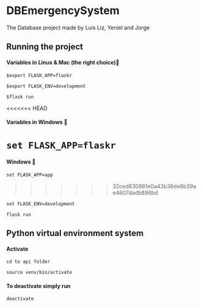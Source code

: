# DBEmergencySystem
The Database project made by Luis Liz, Yeniel and Jorge

## Running the project 
#### Variables in  Linux & Mac (the right choice)💖
`$export FLASK_APP=flaskr`

`$export FLASK_ENV=development`

`$flask run`

<<<<<<< HEAD
#### Variables in Windows 🤢
`set FLASK_APP=flaskr`
=======
#### Windows 🤢
`set FLASK_APP=app`
>>>>>>> 32ced830881e0a43b36de8b39ae4607dadb896bd

`set FLASK_ENV=development`

`flask run`

## Python virtual environment system 
#### Activate
```cd to api folder``` 

```source venv/bin/activate```

#### To deactivate simply run 

```deactivate```
